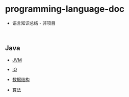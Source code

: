 # programming-language-doc

- 语言知识总结 - 非项目

&nbsp;

## Java

- [JVM](java/jvm.md)

- [IO](java/io.md)
- [数据结构](java/data-structure.md)
- [算法](java/algorithm.md)

&nbsp;

